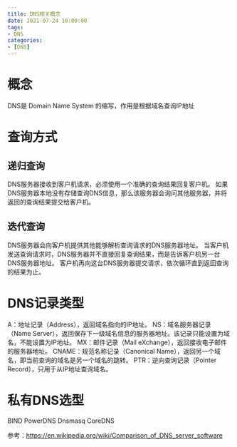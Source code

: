 ```yaml
---
title: DNS相关概念
date: 2021-07-24 10:00:00
tags:
- DNS
categories:
- [DNS]
---
```


# 概念

DNS是 Domain Name System 的缩写，作用是根据域名查询IP地址

# 查询方式

## 递归查询

DNS服务器接收到客户机请求，必须使用一个准确的查询结果回复客户机。
如果DNS服务器本地没有存储查询DNS信息，那么该服务器会询问其他服务器，并将返回的查询结果提交给客户机。

## 迭代查询

DNS服务器会向客户机提供其他能够解析查询请求的DNS服务器地址。
当客户机发送查询请求时，DNS服务器并不直接回复查询结果，而是告诉客户机另一台DNS服务器地址。
客户机再向这台DNS服务器提交请求，依次循环直到返回查询的结果为止。

<!-- more -->

# DNS记录类型

A：地址记录（Address），返回域名指向的IP地址。
NS：域名服务器记录（Name Server），返回保存下一级域名信息的服务器地址。该记录只能设置为域名，不能设置为IP地址。
MX：邮件记录（Mail eXchange），返回接收电子邮件的服务器地址。
CNAME：规范名称记录（Canonical Name），返回另一个域名，即当前查询的域名是另一个域名的跳转。
PTR：逆向查询记录（Pointer Record），只用于从IP地址查询域名。

# 私有DNS选型

BIND
PowerDNS
Dnsmasq
CoreDNS

参考：https://en.wikipedia.org/wiki/Comparison_of_DNS_server_software